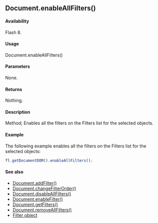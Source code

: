 ## Document.enableAllFilters()

#### Availability

Flash 8.

#### Usage

Document.enableAllFilters()

#### Parameters

None.

#### Returns

Nothing.

#### Description

Method; Enables all the filters on the Filters list for the selected objects.

#### Example

The following example enables all the filters on the Filters list for the selected objects:

```javascript
fl.getDocumentDOM().enableAllFilters();
```

#### See also

- [Document.addFilter()](../Document_object/Document3.md)
- [Document.changeFilterOrder()](../Document_object/Document29.md)
- [Document.disableAllFilters()](../Document_object/Document46.md)
- [Document.enableFilter()](../Document_object/Document59.md)
- [Document.getFilters()](../Document_object/Document79.md)
- [Document.removeAllFilters()](../Document_object/Document240.md)
- [Filter object](../Filter_object/Filter_summary.md)
